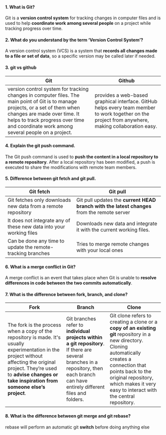  #### 1. What is Git?
Git is a **version control system** for tracking changes in computer files and is used to help **coordinate work among several people** on a project while tracking progress over time.

#### 2. What do you understand by the term ‘Version Control System’?
A version control system (VCS) is a system that **records all changes made to a file or set of data**, so a specific version may be called later if needed.

#### 3. git vs github
| Git  | Github |
| ------------- | ------------- |
| version control system for tracking changes in computer files. The main point of Git is to manage projects, or a set of them when changes are made over time. It helps to track progress over time and coordinate work among several people on a project.  |  provides a web-based graphical interface. GitHub helps every team member to work together on the project from anywhere, making collaboration easy.  |


#### 4. Explain the git push command.
The Git push command is used to **push the content in a local repository to a remote repository**. After a local repository has been modified, a push is executed to share the modifications with remote team members.

#### 5. Difference between git fetch and git pull.
| Git fetch | Git pull |
| ------------- | ------------- |
| Git fetches only downloads new data from a remote repository | Git pull updates the **current HEAD branch with the latest changes** from the remote server |
| It does not integrate any of these new data into your working files | Downloads new data and integrate it with the current working files. |
| Can be done any time to update the remote-tracking branches | Tries to merge remote changes with your local ones |

#### 6. What is a merge conflict in Git?
A merge conflict is an event that takes place when Git is unable to **resolve differences in code between the two commits automatically**. 

#### 7. What is the difference between fork, branch, and clone?
| Fork | Branch | Clone |
| ------------- | ------------- |------------- |
| The fork is the process when a copy of the repository is made. It's usually experimentation in the project without affecting the original project. They’re used to **advise changes or take inspiration from someone else’s project**. | Git branches refer to **individual projects within a git repository**. If there are several branches in a repository, then each branch can have entirely different files and folders. | Git clone refers to creating a clone or a **copy of an existing git** repository in a new directory. Cloning automatically creates a connection that points back to the original repository, which makes it very easy to interact with the central repository. |

#### 8.  What is the difference between git merge and git rebase?
rebase will perform an automatic git **switch** <branch> before doing anything else


